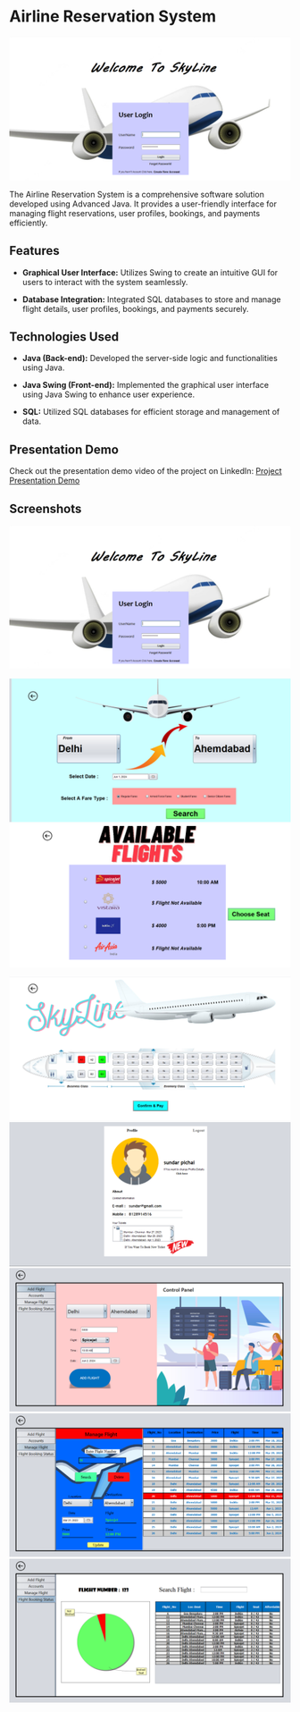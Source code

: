 # Airline Reservation System

![Airline Reservation System](https://github.com/HetRojivadiya/Airline-Reservation-System/raw/master/Airline/1.png)

The Airline Reservation System is a comprehensive software solution developed using Advanced Java. It provides a user-friendly interface for managing flight reservations, user profiles, bookings, and payments efficiently.

## Features

- **Graphical User Interface:** Utilizes Swing to create an intuitive GUI for users to interact with the system seamlessly.
  
- **Database Integration:** Integrated SQL databases to store and manage flight details, user profiles, bookings, and payments securely.

## Technologies Used

- **Java (Back-end):** Developed the server-side logic and functionalities using Java.
  
- **Java Swing (Front-end):** Implemented the graphical user interface using Java Swing to enhance user experience.
  
- **SQL:** Utilized SQL databases for efficient storage and management of data.

## Presentation Demo

Check out the presentation demo video of the project on LinkedIn:
[Project Presentation Demo](https://www.linkedin.com/posts/het-rojivadiya-181ab0226_advancedjava-project-activity-7056700401617690624-j02X?utm_source=share&utm_medium=member_desktop)


## Screenshots

![Screenshot 1](https://github.com/HetRojivadiya/Airline-Reservation-System/raw/master/Airline/1.png)


![Screenshot 4](https://github.com/HetRojivadiya/Airline-Reservation-System/raw/master/Airline/4.png)
![Screenshot 5](https://github.com/HetRojivadiya/Airline-Reservation-System/raw/master/Airline/5.png)


![Screenshot 8](https://github.com/HetRojivadiya/Airline-Reservation-System/raw/master/Airline/6.png)
![Screenshot 9](https://github.com/HetRojivadiya/Airline-Reservation-System/raw/master/Airline/9.png)
![Screenshot 10](https://github.com/HetRojivadiya/Airline-Reservation-System/raw/master/Airline/10.png)
![Screenshot 11](https://github.com/HetRojivadiya/Airline-Reservation-System/raw/master/Airline/11.png)
![Screenshot 12](https://github.com/HetRojivadiya/Airline-Reservation-System/raw/master/Airline/12.png)

